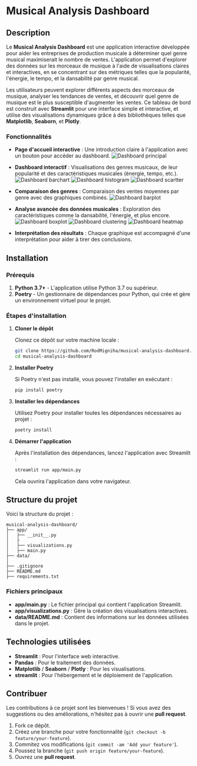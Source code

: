 # Musical Analysis Dashboard

## Description

Le **Musical Analysis Dashboard** est une application interactive développée pour aider les entreprises de production musicale à déterminer quel genre musical maximiserait le nombre de ventes. L'application permet d'explorer des données sur les morceaux de musique à l'aide de visualisations claires et interactives, en se concentrant sur des métriques telles que la popularité, l'énergie, le tempo, et la dansabilité par genre musical.

Les utilisateurs peuvent explorer différents aspects des morceaux de musique, analyser les tendances de ventes, et découvrir quel genre de musique est le plus susceptible d'augmenter les ventes. Ce tableau de bord est construit avec **Streamlit** pour une interface simple et interactive, et utilise des visualisations dynamiques grâce à des bibliothèques telles que **Matplotlib**, **Seaborn**, et **Plotly**.

### Fonctionnalités

- **Page d'accueil interactive** : Une introduction claire à l'application avec un bouton pour accéder au dashboard.
![Dashboard principal](data/creenshot_dashboard.PNG)

- **Dashboard interactif** : Visualisations des genres musicaux, de leur popularité et des caractéristiques musicales (énergie, tempo, etc.).
![Dashboard barchart](data/creenshot_barchart.PNG)
![Dashboard histogram](data/creenshot_hist.PNG)
![Dashboard scartter](data/creenshot_scartter.PNG)
- **Comparaison des genres** : Comparaison des ventes moyennes par genre avec des graphiques combinés.
![Dashboard barplot](data/creenshot_barplot.PNG)
- **Analyse avancée des données musicales** : Exploration des caractéristiques comme la dansabilité, l'énergie, et plus encore.
![Dashboard boxplot](data/creenshot_boxplot.PNG)
![Dashboard clustering](data/creenshot_clustering.PNG)
![Dashboard heatmap](data/creenshot_heatmap.PNG)
- **Interprétation des résultats** : Chaque graphique est accompagné d'une interprétation pour aider à tirer des conclusions.

## Installation

### Prérequis

1. **Python 3.7+** - L'application utilise Python 3.7 ou supérieur.
2. **Poetry** - Un gestionnaire de dépendances pour Python, qui crée et gère un environnement virtuel pour le projet.

### Étapes d'installation

1. **Cloner le dépôt**

   Clonez ce dépôt sur votre machine locale :

   ```bash
   git clone https://github.com/RodMigniha/musical-analysis-dashboard.git
   cd musical-analysis-dashboard
   ```

2. **Installer Poetry**

   Si Poetry n'est pas installé, vous pouvez l'installer en exécutant :

   ```bash
   pip install poetry
   ```

3. **Installer les dépendances**

   Utilisez Poetry pour installer toutes les dépendances nécessaires au projet :

   ```bash
   poetry install
   ```

4. **Démarrer l'application**

   Après l'installation des dépendances, lancez l'application avec Streamlit :

   ```bash
   streamlit run app/main.py
   ```

   Cela ouvrira l'application dans votre navigateur.

## Structure du projet

Voici la structure du projet :

```
musical-analysis-dashboard/
├── app/
│   ├── __init__.py
│   ├
│   ├── visualizations.py
│   ├── main.py
├── data/
│   
├── .gitignore
├── README.md
├── requirements.txt
```

### Fichiers principaux

- **app/main.py** : Le fichier principal qui contient l'application Streamlit.
- **app/visualizations.py** : Gère la création des visualisations interactives.
- **data/README.md** : Contient des informations sur les données utilisées dans le projet.


## Technologies utilisées

- **Streamlit** : Pour l'interface web interactive.
- **Pandas** : Pour le traitement des données.
- **Matplotlib** / **Seaborn** / **Plotly** : Pour les visualisations.
- **streamlit** : Pour l'hébergement et le déploiement de l'application.

## Contribuer

Les contributions à ce projet sont les bienvenues ! Si vous avez des suggestions ou des améliorations, n'hésitez pas à ouvrir une **pull request**.

1. Fork ce dépôt.
2. Créez une branche pour votre fonctionnalité (`git checkout -b feature/your-feature`).
3. Commitez vos modifications (`git commit -am 'Add your feature'`).
4. Poussez la branche (`git push origin feature/your-feature`).
5. Ouvrez une **pull request**.
